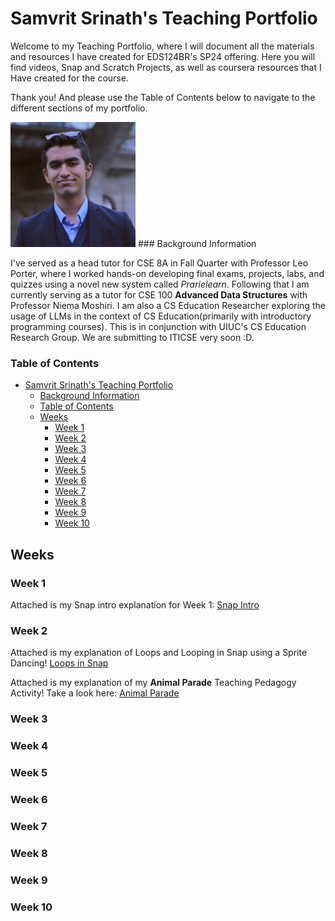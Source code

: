 # Samvrit Srinath's Teaching Portfolio

Welcome to my Teaching Portfolio, where I will document all the materials and resources I have created for EDS124BR's SP24 offering. Here you will find videos, Snap and Scratch Projects, as well as coursera resources that I Have created for the course.

Thank you! And please use the Table of Contents below to navigate to the different sections of my portfolio.

<img src = "Images/Samvrit-S.jpeg" width ="200">
### Background Information

I've served as a head tutor for CSE 8A in Fall Quarter with Professor Leo Porter, where I worked hands-on developing final exams, projects, labs, and quizzes using a novel new system called _Prarielearn_. Following that I am currently serving as a tutor for CSE 100 **Advanced Data Structures** with Professor Niema Moshiri. I am also a CS Education Researcher exploring the usage of LLMs in the context of CS Education(primarily with introductory programming courses). This is in conjunction with UIUC's CS Education Research Group. We are submitting to ITICSE very soon :D.

### Table of Contents

-   [Samvrit Srinath's Teaching Portfolio](#samvrit-srinaths-teaching-portfolio)
    -   [Background Information](#background-information)
    -   [Table of Contents](#table-of-contents)
    -   [Weeks](#weeks)
        -   [Week 1](#week-1)
        -   [Week 2](#week-2)
        -   [Week 3](#week-3)
        -   [Week 4](#week-4)
        -   [Week 5](#week-5)
        -   [Week 6](#week-6)
        -   [Week 7](#week-7)
        -   [Week 8](#week-8)
        -   [Week 9](#week-9)
        -   [Week 10](#week-10)

## Weeks

### Week 1

Attached is my Snap intro explanation for Week 1: [Snap Intro](https://youtu.be/rsM0dhbh7e8)

### Week 2

Attached is my explanation of Loops and Looping in Snap using a Sprite Dancing! [Loops in Snap](https://youtu.be/7f0KluRjZ0w)

Attached is my explanation of my **Animal Parade** Teaching Pedagogy Activity! Take a look here: [Animal Parade](https://youtu.be/kKsHthRLNEc)

### Week 3

### Week 4

### Week 5

### Week 6

### Week 7

### Week 8

### Week 9

### Week 10

